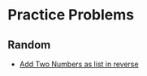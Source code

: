 # Practice Problems

## Random
* [Add Two Numbers as list in reverse](./two_numbers/AddReverseNumberAsList.java) 

